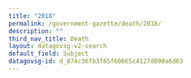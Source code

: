 ```yaml
---
title: "2018"
permalink: /government-gazette/death/2018/
description: ""
third_nav_title: Death
layout: datagovsg-v2-search
default_field: Subject
datagovsg-id: d_874c36fb3f85f60665c4127d090a6d63
---
```

